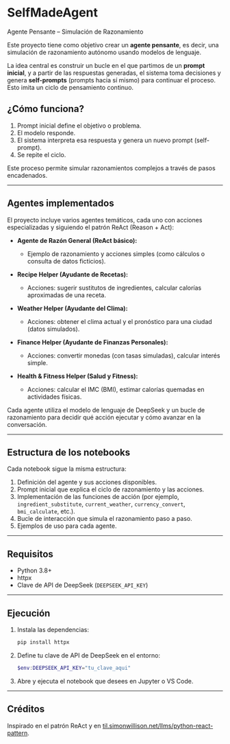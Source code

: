# SelfMadeAgent
Agente Pensante – Simulación de Razonamiento

Este proyecto tiene como objetivo crear un **agente pensante**, es decir, una simulación de razonamiento autónomo usando modelos de lenguaje.

La idea central es construir un bucle en el que partimos de un **prompt inicial**, y a partir de las respuestas generadas, el sistema toma decisiones y genera **self-prompts** (prompts hacia sí mismo) para continuar el proceso. Esto imita un ciclo de pensamiento continuo.

## ¿Cómo funciona?

1. Prompt inicial define el objetivo o problema.
2. El modelo responde.
3. El sistema interpreta esa respuesta y genera un nuevo prompt (self-prompt).
4. Se repite el ciclo.

Este proceso permite simular razonamientos complejos a través de pasos encadenados.

---

## Agentes implementados

El proyecto incluye varios agentes temáticos, cada uno con acciones especializadas y siguiendo el patrón ReAct (Reason + Act):

- **Agente de Razón General (ReAct básico):**
  - Ejemplo de razonamiento y acciones simples (como cálculos o consulta de datos ficticios).

- **Recipe Helper (Ayudante de Recetas):**
  - Acciones: sugerir sustitutos de ingredientes, calcular calorías aproximadas de una receta.

- **Weather Helper (Ayudante del Clima):**
  - Acciones: obtener el clima actual y el pronóstico para una ciudad (datos simulados).

- **Finance Helper (Ayudante de Finanzas Personales):**
  - Acciones: convertir monedas (con tasas simuladas), calcular interés simple.

- **Health & Fitness Helper (Salud y Fitness):**
  - Acciones: calcular el IMC (BMI), estimar calorías quemadas en actividades físicas.

Cada agente utiliza el modelo de lenguaje de DeepSeek y un bucle de razonamiento para decidir qué acción ejecutar y cómo avanzar en la conversación.

---

## Estructura de los notebooks

Cada notebook sigue la misma estructura:

1. Definición del agente y sus acciones disponibles.
2. Prompt inicial que explica el ciclo de razonamiento y las acciones.
3. Implementación de las funciones de acción (por ejemplo, `ingredient_substitute`, `current_weather`, `currency_convert`, `bmi_calculate`, etc.).
4. Bucle de interacción que simula el razonamiento paso a paso.
5. Ejemplos de uso para cada agente.

---

## Requisitos

- Python 3.8+
- httpx
- Clave de API de DeepSeek (`DEEPSEEK_API_KEY`)

---

## Ejecución

1. Instala las dependencias:
   ```powershell
   pip install httpx
   ```
2. Define tu clave de API de DeepSeek en el entorno:
   ```powershell
   $env:DEEPSEEK_API_KEY="tu_clave_aqui"
   ```
3. Abre y ejecuta el notebook que desees en Jupyter o VS Code.

---

## Créditos

Inspirado en el patrón ReAct y en [til.simonwillison.net/llms/python-react-pattern](https://til.simonwillison.net/llms/python-react-pattern).
